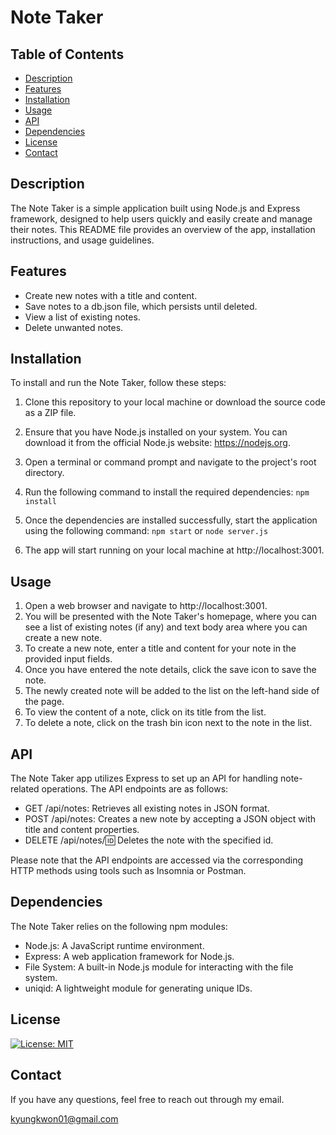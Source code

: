 # Note Taker

## Table of Contents

- [Description](#description)
- [Features](#features)
- [Installation](#installation)
- [Usage](#usage)
- [API](#api)
- [Dependencies](#dependencies)
- [License](#license)
- [Contact](#contact)

## Description

The Note Taker is a simple application built using Node.js and Express framework, designed to help users quickly and easily create and manage their notes. This README file provides an overview of the app, installation instructions, and usage guidelines.

## Features

- Create new notes with a title and content.
- Save notes to a db.json file, which persists until deleted.
- View a list of existing notes.
- Delete unwanted notes.

## Installation

To install and run the Note Taker, follow these steps:

1. Clone this repository to your local machine or download the source code as a ZIP file.

2. Ensure that you have Node.js installed on your system. You can download it from the official Node.js website: https://nodejs.org.

3. Open a terminal or command prompt and navigate to the project's root directory.

4. Run the following command to install the required dependencies: `npm install`

5. Once the dependencies are installed successfully, start the application using the following command: `npm start` or `node server.js`

6. The app will start running on your local machine at http://localhost:3001.

## Usage

1. Open a web browser and navigate to http://localhost:3001.
2. You will be presented with the Note Taker's homepage, where you can see a list of existing notes (if any) and text body area where you can create a new note.
3. To create a new note, enter a title and content for your note in the provided input fields.
4. Once you have entered the note details, click the save icon to save the note.
5. The newly created note will be added to the list on the left-hand side of the page.
6. To view the content of a note, click on its title from the list.
7. To delete a note, click on the trash bin icon next to the note in the list.

## API

The Note Taker app utilizes Express to set up an API for handling note-related operations. The API endpoints are as follows:

- GET /api/notes: Retrieves all existing notes in JSON format.
- POST /api/notes: Creates a new note by accepting a JSON object with title and content properties.
- DELETE /api/notes/:id: Deletes the note with the specified id.

Please note that the API endpoints are accessed via the corresponding HTTP methods using tools such as Insomnia or Postman.

## Dependencies

The Note Taker relies on the following npm modules:

- Node.js: A JavaScript runtime environment.
- Express: A web application framework for Node.js.
- File System: A built-in Node.js module for interacting with the file system.
- uniqid: A lightweight module for generating unique IDs.

## License

[![License: MIT](https://img.shields.io/badge/License-MIT-yellow.svg)](https://opensource.org/licenses/MIT)

## Contact

If you have any questions, feel free to reach out through my email.

kyungkwon01@gmail.com
